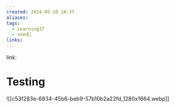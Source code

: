 ```yaml
---
created: 2024-05-10 18:37
aliases: 
tags:
  - LearningIT
  - seed🌱
links:
---
```


link:

# Testing

![[c53f283e-6834-45b6-beb9-57b10b2a22fd_1280x1664.webp]]